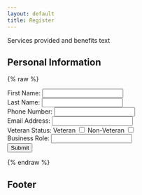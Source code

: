 ```yaml
---
layout: default
title: Register
---
```


Services provided and benefits text

## Personal Information

{% raw %}
<form>
    <div>
        <label>
            First Name:
            <input type="text" name="firstName" required />
        </label>
    </div>
    <div>
        <label>
            Last Name:
            <input type="text" name="lastName" required />
        </label>
    </div>
    <div>
        <label>
            Phone Number:
            <input type="tel" name="phoneNumber" required />
        </label>
    </div>
    <div>
        <label>
            Email Address:
            <input type="email" name="emailAddress" required />
        </label>
    </div>
    <div id="veteran-select">
        <label for="veteran">Veteran Status:</label>
        <label for="veteran">
            Veteran
            <input type="checkbox" id="veteran" name="veteranStatus" required />
        </label>
        <label for="non-veteran">Non-Veteran
            <input type="checkbox" id="non-veteran" name="veteranStatus" required />
        </label>
        <div id="non-veteran-input" style="display: none;">
            <label>
                Scrub Em:
                <input id="relationship" type="text" required>
            </label>
        </div>
    </div>
    <div>
        <label>
            Business Role:
            <input type="text" name="businessRole" required />
        </label>
    </div>
    <!-- Rest of the form fields -->
    <!-- ... -->
    <button type="submit">Submit</button>
</form>
{% endraw %}

## Footer

[//]: # (Add your footer content here)

